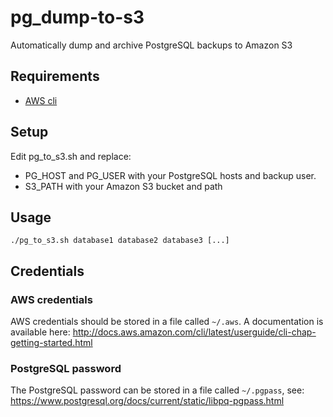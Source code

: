 # pg_dump-to-s3
Automatically dump and archive PostgreSQL backups to Amazon S3

## Requirements

 - [AWS cli](https://aws.amazon.com/cli)
  
## Setup

Edit pg_to_s3.sh and replace:
  - PG_HOST and PG_USER with your PostgreSQL hosts and backup user.
  - S3_PATH with your Amazon S3 bucket and path

## Usage

```
./pg_to_s3.sh database1 database2 database3 [...]
```

## Credentials

### AWS credentials

AWS credentials should be stored in a file called `~/.aws`. A documentation is available here: http://docs.aws.amazon.com/cli/latest/userguide/cli-chap-getting-started.html

### PostgreSQL password

The PostgreSQL password can be stored in a file called `~/.pgpass`, see: https://www.postgresql.org/docs/current/static/libpq-pgpass.html
